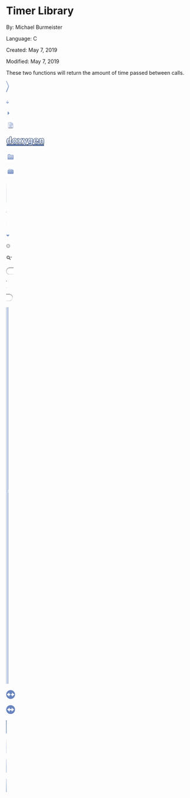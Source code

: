 # Timer Library

By: Michael Burmeister

Language: C

Created: May 7, 2019

Modified: May 7, 2019

These two functions will return the amount of time passed between calls.

![html/bc_s.png](html/bc_s.png)

![html/bdwn.png](html/bdwn.png)

![html/closed.png](html/closed.png)

![html/doc.png](html/doc.png)

![html/doxygen.png](html/doxygen.png)

![html/folderclosed.png](html/folderclosed.png)

![html/folderopen.png](html/folderopen.png)

![html/nav_f.png](html/nav_f.png)

![html/nav_g.png](html/nav_g.png)

![html/nav_h.png](html/nav_h.png)

![html/open.png](html/open.png)

![html/search/close.png](html/search/close.png)

![html/search/mag_sel.png](html/search/mag_sel.png)

![html/search/search_l.png](html/search/search_l.png)

![html/search/search_m.png](html/search/search_m.png)

![html/search/search_r.png](html/search/search_r.png)

![html/splitbar.png](html/splitbar.png)

![html/sync_off.png](html/sync_off.png)

![html/sync_on.png](html/sync_on.png)

![html/tab_a.png](html/tab_a.png)

![html/tab_b.png](html/tab_b.png)

![html/tab_h.png](html/tab_h.png)

![html/tab_s.png](html/tab_s.png)
